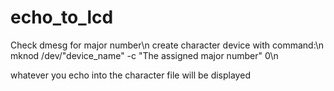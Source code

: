 # echo_to_lcd

Check dmesg for major number\n
create character device with command:\n
mknod /dev/"device_name" -c "The assigned major number" 0\n

whatever you echo into the character file will be displayed
